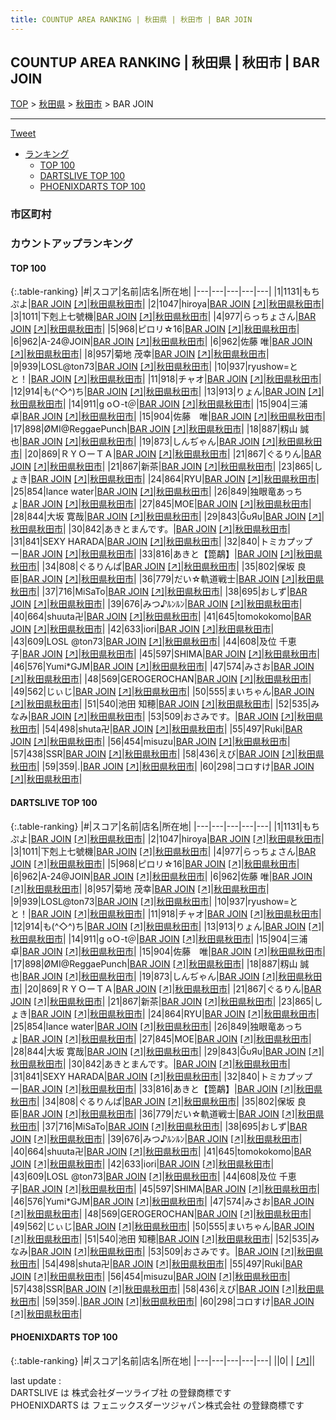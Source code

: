 ```yaml
---
title: COUNTUP AREA RANKING | 秋田県 | 秋田市 | BAR JOIN
---
```

## COUNTUP AREA RANKING | 秋田県 | 秋田市 | BAR JOIN

[TOP](/darts/rank/) > [秋田県](/darts/rank/秋田県/) > [秋田市](/darts/rank/秋田県/秋田市/) > BAR JOIN

___

<a href="https://twitter.com/share?ref_src=twsrc%5Etfw" data-text="COUNTUP AREA RANKING | 秋田県秋田市BAR JOIN" class="twitter-share-button" data-hashtags="DARTSLIVE,PHOENIXDARTS,darts,ダーツ" data-show-count="false">Tweet</a>

* [ランキング](#カウントアップランキング)
    * [TOP 100](#top-100)
    * [DARTSLIVE TOP 100](#dartslive-top-100)
    * [PHOENIXDARTS TOP 100](#phoenixdarts-top-100)

### 市区町村

<ul>

</ul>

### カウントアップランキング

#### TOP 100



{:.table-ranking}
|#|スコア|名前|店名|所在地|
|---|---|---|---|---|
|1|1131|<span class="rank-name-dl">もちぷよ</span>|<a href="/darts/rank/shops/9519ab752d979946774c926eb736cb5a.html">BAR JOIN</a> <a href="https://search.dartslive.com/jp/shop/9519ab752d979946774c926eb736cb5a">[↗]</a>|<a href="/darts/rank/秋田県/秋田市">秋田県秋田市</a>|
|2|1047|<span class="rank-name-dl">hiroya</span>|<a href="/darts/rank/shops/9519ab752d979946774c926eb736cb5a.html">BAR JOIN</a> <a href="https://search.dartslive.com/jp/shop/9519ab752d979946774c926eb736cb5a">[↗]</a>|<a href="/darts/rank/秋田県/秋田市">秋田県秋田市</a>|
|3|1011|<span class="rank-name-dl">下剋上七號機</span>|<a href="/darts/rank/shops/9519ab752d979946774c926eb736cb5a.html">BAR JOIN</a> <a href="https://search.dartslive.com/jp/shop/9519ab752d979946774c926eb736cb5a">[↗]</a>|<a href="/darts/rank/秋田県/秋田市">秋田県秋田市</a>|
|4|977|<span class="rank-name-dl">らっちょさん</span>|<a href="/darts/rank/shops/9519ab752d979946774c926eb736cb5a.html">BAR JOIN</a> <a href="https://search.dartslive.com/jp/shop/9519ab752d979946774c926eb736cb5a">[↗]</a>|<a href="/darts/rank/秋田県/秋田市">秋田県秋田市</a>|
|5|968|<span class="rank-name-dl">ピロリ☆16</span>|<a href="/darts/rank/shops/9519ab752d979946774c926eb736cb5a.html">BAR JOIN</a> <a href="https://search.dartslive.com/jp/shop/9519ab752d979946774c926eb736cb5a">[↗]</a>|<a href="/darts/rank/秋田県/秋田市">秋田県秋田市</a>|
|6|962|<span class="rank-name-dl">A-24@JOIN</span>|<a href="/darts/rank/shops/9519ab752d979946774c926eb736cb5a.html">BAR JOIN</a> <a href="https://search.dartslive.com/jp/shop/9519ab752d979946774c926eb736cb5a">[↗]</a>|<a href="/darts/rank/秋田県/秋田市">秋田県秋田市</a>|
|6|962|<span class="rank-name-dl">佐藤 唯</span>|<a href="/darts/rank/shops/9519ab752d979946774c926eb736cb5a.html">BAR JOIN</a> <a href="https://search.dartslive.com/jp/shop/9519ab752d979946774c926eb736cb5a">[↗]</a>|<a href="/darts/rank/秋田県/秋田市">秋田県秋田市</a>|
|8|957|<span class="rank-name-dl">菊地 茂幸</span>|<a href="/darts/rank/shops/9519ab752d979946774c926eb736cb5a.html">BAR JOIN</a> <a href="https://search.dartslive.com/jp/shop/9519ab752d979946774c926eb736cb5a">[↗]</a>|<a href="/darts/rank/秋田県/秋田市">秋田県秋田市</a>|
|9|939|<span class="rank-name-dl">LOSL@ton73</span>|<a href="/darts/rank/shops/9519ab752d979946774c926eb736cb5a.html">BAR JOIN</a> <a href="https://search.dartslive.com/jp/shop/9519ab752d979946774c926eb736cb5a">[↗]</a>|<a href="/darts/rank/秋田県/秋田市">秋田県秋田市</a>|
|10|937|<span class="rank-name-dl">ryushow=とと！</span>|<a href="/darts/rank/shops/9519ab752d979946774c926eb736cb5a.html">BAR JOIN</a> <a href="https://search.dartslive.com/jp/shop/9519ab752d979946774c926eb736cb5a">[↗]</a>|<a href="/darts/rank/秋田県/秋田市">秋田県秋田市</a>|
|11|918|<span class="rank-name-dl">チャオ</span>|<a href="/darts/rank/shops/9519ab752d979946774c926eb736cb5a.html">BAR JOIN</a> <a href="https://search.dartslive.com/jp/shop/9519ab752d979946774c926eb736cb5a">[↗]</a>|<a href="/darts/rank/秋田県/秋田市">秋田県秋田市</a>|
|12|914|<span class="rank-name-dl">も(^◇^)ち</span>|<a href="/darts/rank/shops/9519ab752d979946774c926eb736cb5a.html">BAR JOIN</a> <a href="https://search.dartslive.com/jp/shop/9519ab752d979946774c926eb736cb5a">[↗]</a>|<a href="/darts/rank/秋田県/秋田市">秋田県秋田市</a>|
|13|913|<span class="rank-name-dl">りょん</span>|<a href="/darts/rank/shops/9519ab752d979946774c926eb736cb5a.html">BAR JOIN</a> <a href="https://search.dartslive.com/jp/shop/9519ab752d979946774c926eb736cb5a">[↗]</a>|<a href="/darts/rank/秋田県/秋田市">秋田県秋田市</a>|
|14|911|<span class="rank-name-dl">g oＯ-t＠</span>|<a href="/darts/rank/shops/9519ab752d979946774c926eb736cb5a.html">BAR JOIN</a> <a href="https://search.dartslive.com/jp/shop/9519ab752d979946774c926eb736cb5a">[↗]</a>|<a href="/darts/rank/秋田県/秋田市">秋田県秋田市</a>|
|15|904|<span class="rank-name-dl">三浦 卓</span>|<a href="/darts/rank/shops/9519ab752d979946774c926eb736cb5a.html">BAR JOIN</a> <a href="https://search.dartslive.com/jp/shop/9519ab752d979946774c926eb736cb5a">[↗]</a>|<a href="/darts/rank/秋田県/秋田市">秋田県秋田市</a>|
|15|904|<span class="rank-name-dl">佐藤　唯</span>|<a href="/darts/rank/shops/9519ab752d979946774c926eb736cb5a.html">BAR JOIN</a> <a href="https://search.dartslive.com/jp/shop/9519ab752d979946774c926eb736cb5a">[↗]</a>|<a href="/darts/rank/秋田県/秋田市">秋田県秋田市</a>|
|17|898|<span class="rank-name-dl">ØMI@ReggaePunch</span>|<a href="/darts/rank/shops/9519ab752d979946774c926eb736cb5a.html">BAR JOIN</a> <a href="https://search.dartslive.com/jp/shop/9519ab752d979946774c926eb736cb5a">[↗]</a>|<a href="/darts/rank/秋田県/秋田市">秋田県秋田市</a>|
|18|887|<span class="rank-name-dl">籾山 誠也</span>|<a href="/darts/rank/shops/9519ab752d979946774c926eb736cb5a.html">BAR JOIN</a> <a href="https://search.dartslive.com/jp/shop/9519ab752d979946774c926eb736cb5a">[↗]</a>|<a href="/darts/rank/秋田県/秋田市">秋田県秋田市</a>|
|19|873|<span class="rank-name-dl">しんぢゃん</span>|<a href="/darts/rank/shops/9519ab752d979946774c926eb736cb5a.html">BAR JOIN</a> <a href="https://search.dartslive.com/jp/shop/9519ab752d979946774c926eb736cb5a">[↗]</a>|<a href="/darts/rank/秋田県/秋田市">秋田県秋田市</a>|
|20|869|<span class="rank-name-dl">ＲＹＯーＴＡ</span>|<a href="/darts/rank/shops/9519ab752d979946774c926eb736cb5a.html">BAR JOIN</a> <a href="https://search.dartslive.com/jp/shop/9519ab752d979946774c926eb736cb5a">[↗]</a>|<a href="/darts/rank/秋田県/秋田市">秋田県秋田市</a>|
|21|867|<span class="rank-name-dl">ぐるりん</span>|<a href="/darts/rank/shops/9519ab752d979946774c926eb736cb5a.html">BAR JOIN</a> <a href="https://search.dartslive.com/jp/shop/9519ab752d979946774c926eb736cb5a">[↗]</a>|<a href="/darts/rank/秋田県/秋田市">秋田県秋田市</a>|
|21|867|<span class="rank-name-dl">新茶</span>|<a href="/darts/rank/shops/9519ab752d979946774c926eb736cb5a.html">BAR JOIN</a> <a href="https://search.dartslive.com/jp/shop/9519ab752d979946774c926eb736cb5a">[↗]</a>|<a href="/darts/rank/秋田県/秋田市">秋田県秋田市</a>|
|23|865|<span class="rank-name-dl">しょき</span>|<a href="/darts/rank/shops/9519ab752d979946774c926eb736cb5a.html">BAR JOIN</a> <a href="https://search.dartslive.com/jp/shop/9519ab752d979946774c926eb736cb5a">[↗]</a>|<a href="/darts/rank/秋田県/秋田市">秋田県秋田市</a>|
|24|864|<span class="rank-name-dl">RYU</span>|<a href="/darts/rank/shops/9519ab752d979946774c926eb736cb5a.html">BAR JOIN</a> <a href="https://search.dartslive.com/jp/shop/9519ab752d979946774c926eb736cb5a">[↗]</a>|<a href="/darts/rank/秋田県/秋田市">秋田県秋田市</a>|
|25|854|<span class="rank-name-dl">lance water</span>|<a href="/darts/rank/shops/9519ab752d979946774c926eb736cb5a.html">BAR JOIN</a> <a href="https://search.dartslive.com/jp/shop/9519ab752d979946774c926eb736cb5a">[↗]</a>|<a href="/darts/rank/秋田県/秋田市">秋田県秋田市</a>|
|26|849|<span class="rank-name-dl">独眼竜あっちょ</span>|<a href="/darts/rank/shops/9519ab752d979946774c926eb736cb5a.html">BAR JOIN</a> <a href="https://search.dartslive.com/jp/shop/9519ab752d979946774c926eb736cb5a">[↗]</a>|<a href="/darts/rank/秋田県/秋田市">秋田県秋田市</a>|
|27|845|<span class="rank-name-dl">MOE</span>|<a href="/darts/rank/shops/9519ab752d979946774c926eb736cb5a.html">BAR JOIN</a> <a href="https://search.dartslive.com/jp/shop/9519ab752d979946774c926eb736cb5a">[↗]</a>|<a href="/darts/rank/秋田県/秋田市">秋田県秋田市</a>|
|28|844|<span class="rank-name-dl">大坂 寛哉</span>|<a href="/darts/rank/shops/9519ab752d979946774c926eb736cb5a.html">BAR JOIN</a> <a href="https://search.dartslive.com/jp/shop/9519ab752d979946774c926eb736cb5a">[↗]</a>|<a href="/darts/rank/秋田県/秋田市">秋田県秋田市</a>|
|29|843|<span class="rank-name-dl">ĞυЯυ</span>|<a href="/darts/rank/shops/9519ab752d979946774c926eb736cb5a.html">BAR JOIN</a> <a href="https://search.dartslive.com/jp/shop/9519ab752d979946774c926eb736cb5a">[↗]</a>|<a href="/darts/rank/秋田県/秋田市">秋田県秋田市</a>|
|30|842|<span class="rank-name-dl">あきとまんです。</span>|<a href="/darts/rank/shops/9519ab752d979946774c926eb736cb5a.html">BAR JOIN</a> <a href="https://search.dartslive.com/jp/shop/9519ab752d979946774c926eb736cb5a">[↗]</a>|<a href="/darts/rank/秋田県/秋田市">秋田県秋田市</a>|
|31|841|<span class="rank-name-dl">SEXY HARADA</span>|<a href="/darts/rank/shops/9519ab752d979946774c926eb736cb5a.html">BAR JOIN</a> <a href="https://search.dartslive.com/jp/shop/9519ab752d979946774c926eb736cb5a">[↗]</a>|<a href="/darts/rank/秋田県/秋田市">秋田県秋田市</a>|
|32|840|<span class="rank-name-dl">トミカプップー</span>|<a href="/darts/rank/shops/9519ab752d979946774c926eb736cb5a.html">BAR JOIN</a> <a href="https://search.dartslive.com/jp/shop/9519ab752d979946774c926eb736cb5a">[↗]</a>|<a href="/darts/rank/秋田県/秋田市">秋田県秋田市</a>|
|33|816|<span class="rank-name-dl">あきと【箆鷸】</span>|<a href="/darts/rank/shops/9519ab752d979946774c926eb736cb5a.html">BAR JOIN</a> <a href="https://search.dartslive.com/jp/shop/9519ab752d979946774c926eb736cb5a">[↗]</a>|<a href="/darts/rank/秋田県/秋田市">秋田県秋田市</a>|
|34|808|<span class="rank-name-dl">ぐるりんぱ</span>|<a href="/darts/rank/shops/9519ab752d979946774c926eb736cb5a.html">BAR JOIN</a> <a href="https://search.dartslive.com/jp/shop/9519ab752d979946774c926eb736cb5a">[↗]</a>|<a href="/darts/rank/秋田県/秋田市">秋田県秋田市</a>|
|35|802|<span class="rank-name-dl">保坂 良臣</span>|<a href="/darts/rank/shops/9519ab752d979946774c926eb736cb5a.html">BAR JOIN</a> <a href="https://search.dartslive.com/jp/shop/9519ab752d979946774c926eb736cb5a">[↗]</a>|<a href="/darts/rank/秋田県/秋田市">秋田県秋田市</a>|
|36|779|<span class="rank-name-dl">だい☆軌道戦士</span>|<a href="/darts/rank/shops/9519ab752d979946774c926eb736cb5a.html">BAR JOIN</a> <a href="https://search.dartslive.com/jp/shop/9519ab752d979946774c926eb736cb5a">[↗]</a>|<a href="/darts/rank/秋田県/秋田市">秋田県秋田市</a>|
|37|716|<span class="rank-name-dl">MiSaTo</span>|<a href="/darts/rank/shops/9519ab752d979946774c926eb736cb5a.html">BAR JOIN</a> <a href="https://search.dartslive.com/jp/shop/9519ab752d979946774c926eb736cb5a">[↗]</a>|<a href="/darts/rank/秋田県/秋田市">秋田県秋田市</a>|
|38|695|<span class="rank-name-dl">おしず</span>|<a href="/darts/rank/shops/9519ab752d979946774c926eb736cb5a.html">BAR JOIN</a> <a href="https://search.dartslive.com/jp/shop/9519ab752d979946774c926eb736cb5a">[↗]</a>|<a href="/darts/rank/秋田県/秋田市">秋田県秋田市</a>|
|39|676|<span class="rank-name-dl">みつ♪ﾙﾝﾙﾝ</span>|<a href="/darts/rank/shops/9519ab752d979946774c926eb736cb5a.html">BAR JOIN</a> <a href="https://search.dartslive.com/jp/shop/9519ab752d979946774c926eb736cb5a">[↗]</a>|<a href="/darts/rank/秋田県/秋田市">秋田県秋田市</a>|
|40|664|<span class="rank-name-dl">shuuta卍</span>|<a href="/darts/rank/shops/9519ab752d979946774c926eb736cb5a.html">BAR JOIN</a> <a href="https://search.dartslive.com/jp/shop/9519ab752d979946774c926eb736cb5a">[↗]</a>|<a href="/darts/rank/秋田県/秋田市">秋田県秋田市</a>|
|41|645|<span class="rank-name-dl">tomokokomo</span>|<a href="/darts/rank/shops/9519ab752d979946774c926eb736cb5a.html">BAR JOIN</a> <a href="https://search.dartslive.com/jp/shop/9519ab752d979946774c926eb736cb5a">[↗]</a>|<a href="/darts/rank/秋田県/秋田市">秋田県秋田市</a>|
|42|633|<span class="rank-name-dl">iori</span>|<a href="/darts/rank/shops/9519ab752d979946774c926eb736cb5a.html">BAR JOIN</a> <a href="https://search.dartslive.com/jp/shop/9519ab752d979946774c926eb736cb5a">[↗]</a>|<a href="/darts/rank/秋田県/秋田市">秋田県秋田市</a>|
|43|609|<span class="rank-name-dl">LOSL @ton73</span>|<a href="/darts/rank/shops/9519ab752d979946774c926eb736cb5a.html">BAR JOIN</a> <a href="https://search.dartslive.com/jp/shop/9519ab752d979946774c926eb736cb5a">[↗]</a>|<a href="/darts/rank/秋田県/秋田市">秋田県秋田市</a>|
|44|608|<span class="rank-name-dl">及位 千恵子</span>|<a href="/darts/rank/shops/9519ab752d979946774c926eb736cb5a.html">BAR JOIN</a> <a href="https://search.dartslive.com/jp/shop/9519ab752d979946774c926eb736cb5a">[↗]</a>|<a href="/darts/rank/秋田県/秋田市">秋田県秋田市</a>|
|45|597|<span class="rank-name-dl">SHIMA</span>|<a href="/darts/rank/shops/9519ab752d979946774c926eb736cb5a.html">BAR JOIN</a> <a href="https://search.dartslive.com/jp/shop/9519ab752d979946774c926eb736cb5a">[↗]</a>|<a href="/darts/rank/秋田県/秋田市">秋田県秋田市</a>|
|46|576|<span class="rank-name-dl">Yumi*GJM</span>|<a href="/darts/rank/shops/9519ab752d979946774c926eb736cb5a.html">BAR JOIN</a> <a href="https://search.dartslive.com/jp/shop/9519ab752d979946774c926eb736cb5a">[↗]</a>|<a href="/darts/rank/秋田県/秋田市">秋田県秋田市</a>|
|47|574|<span class="rank-name-dl">みさお</span>|<a href="/darts/rank/shops/9519ab752d979946774c926eb736cb5a.html">BAR JOIN</a> <a href="https://search.dartslive.com/jp/shop/9519ab752d979946774c926eb736cb5a">[↗]</a>|<a href="/darts/rank/秋田県/秋田市">秋田県秋田市</a>|
|48|569|<span class="rank-name-dl">GEROGEROCHAN</span>|<a href="/darts/rank/shops/9519ab752d979946774c926eb736cb5a.html">BAR JOIN</a> <a href="https://search.dartslive.com/jp/shop/9519ab752d979946774c926eb736cb5a">[↗]</a>|<a href="/darts/rank/秋田県/秋田市">秋田県秋田市</a>|
|49|562|<span class="rank-name-dl">じぃじ</span>|<a href="/darts/rank/shops/9519ab752d979946774c926eb736cb5a.html">BAR JOIN</a> <a href="https://search.dartslive.com/jp/shop/9519ab752d979946774c926eb736cb5a">[↗]</a>|<a href="/darts/rank/秋田県/秋田市">秋田県秋田市</a>|
|50|555|<span class="rank-name-dl">まいちゃん</span>|<a href="/darts/rank/shops/9519ab752d979946774c926eb736cb5a.html">BAR JOIN</a> <a href="https://search.dartslive.com/jp/shop/9519ab752d979946774c926eb736cb5a">[↗]</a>|<a href="/darts/rank/秋田県/秋田市">秋田県秋田市</a>|
|51|540|<span class="rank-name-dl">池田 知穂</span>|<a href="/darts/rank/shops/9519ab752d979946774c926eb736cb5a.html">BAR JOIN</a> <a href="https://search.dartslive.com/jp/shop/9519ab752d979946774c926eb736cb5a">[↗]</a>|<a href="/darts/rank/秋田県/秋田市">秋田県秋田市</a>|
|52|535|<span class="rank-name-dl">みなみ</span>|<a href="/darts/rank/shops/9519ab752d979946774c926eb736cb5a.html">BAR JOIN</a> <a href="https://search.dartslive.com/jp/shop/9519ab752d979946774c926eb736cb5a">[↗]</a>|<a href="/darts/rank/秋田県/秋田市">秋田県秋田市</a>|
|53|509|<span class="rank-name-dl">おさみです。</span>|<a href="/darts/rank/shops/9519ab752d979946774c926eb736cb5a.html">BAR JOIN</a> <a href="https://search.dartslive.com/jp/shop/9519ab752d979946774c926eb736cb5a">[↗]</a>|<a href="/darts/rank/秋田県/秋田市">秋田県秋田市</a>|
|54|498|<span class="rank-name-dl">shuta卍</span>|<a href="/darts/rank/shops/9519ab752d979946774c926eb736cb5a.html">BAR JOIN</a> <a href="https://search.dartslive.com/jp/shop/9519ab752d979946774c926eb736cb5a">[↗]</a>|<a href="/darts/rank/秋田県/秋田市">秋田県秋田市</a>|
|55|497|<span class="rank-name-dl">Ruki</span>|<a href="/darts/rank/shops/9519ab752d979946774c926eb736cb5a.html">BAR JOIN</a> <a href="https://search.dartslive.com/jp/shop/9519ab752d979946774c926eb736cb5a">[↗]</a>|<a href="/darts/rank/秋田県/秋田市">秋田県秋田市</a>|
|56|454|<span class="rank-name-dl">misuzu</span>|<a href="/darts/rank/shops/9519ab752d979946774c926eb736cb5a.html">BAR JOIN</a> <a href="https://search.dartslive.com/jp/shop/9519ab752d979946774c926eb736cb5a">[↗]</a>|<a href="/darts/rank/秋田県/秋田市">秋田県秋田市</a>|
|57|438|<span class="rank-name-dl">SSR</span>|<a href="/darts/rank/shops/9519ab752d979946774c926eb736cb5a.html">BAR JOIN</a> <a href="https://search.dartslive.com/jp/shop/9519ab752d979946774c926eb736cb5a">[↗]</a>|<a href="/darts/rank/秋田県/秋田市">秋田県秋田市</a>|
|58|436|<span class="rank-name-dl">えび</span>|<a href="/darts/rank/shops/9519ab752d979946774c926eb736cb5a.html">BAR JOIN</a> <a href="https://search.dartslive.com/jp/shop/9519ab752d979946774c926eb736cb5a">[↗]</a>|<a href="/darts/rank/秋田県/秋田市">秋田県秋田市</a>|
|59|359|<span class="rank-name-dl">.</span>|<a href="/darts/rank/shops/9519ab752d979946774c926eb736cb5a.html">BAR JOIN</a> <a href="https://search.dartslive.com/jp/shop/9519ab752d979946774c926eb736cb5a">[↗]</a>|<a href="/darts/rank/秋田県/秋田市">秋田県秋田市</a>|
|60|298|<span class="rank-name-dl">コロすけ</span>|<a href="/darts/rank/shops/9519ab752d979946774c926eb736cb5a.html">BAR JOIN</a> <a href="https://search.dartslive.com/jp/shop/9519ab752d979946774c926eb736cb5a">[↗]</a>|<a href="/darts/rank/秋田県/秋田市">秋田県秋田市</a>|


#### DARTSLIVE TOP 100



{:.table-ranking}
|#|スコア|名前|店名|所在地|
|---|---|---|---|---|
|1|1131|<span class="rank-name-dl">もちぷよ</span>|<a href="/darts/rank/shops/9519ab752d979946774c926eb736cb5a.html">BAR JOIN</a> <a href="https://search.dartslive.com/jp/shop/9519ab752d979946774c926eb736cb5a">[↗]</a>|<a href="/darts/rank/秋田県/秋田市">秋田県秋田市</a>|
|2|1047|<span class="rank-name-dl">hiroya</span>|<a href="/darts/rank/shops/9519ab752d979946774c926eb736cb5a.html">BAR JOIN</a> <a href="https://search.dartslive.com/jp/shop/9519ab752d979946774c926eb736cb5a">[↗]</a>|<a href="/darts/rank/秋田県/秋田市">秋田県秋田市</a>|
|3|1011|<span class="rank-name-dl">下剋上七號機</span>|<a href="/darts/rank/shops/9519ab752d979946774c926eb736cb5a.html">BAR JOIN</a> <a href="https://search.dartslive.com/jp/shop/9519ab752d979946774c926eb736cb5a">[↗]</a>|<a href="/darts/rank/秋田県/秋田市">秋田県秋田市</a>|
|4|977|<span class="rank-name-dl">らっちょさん</span>|<a href="/darts/rank/shops/9519ab752d979946774c926eb736cb5a.html">BAR JOIN</a> <a href="https://search.dartslive.com/jp/shop/9519ab752d979946774c926eb736cb5a">[↗]</a>|<a href="/darts/rank/秋田県/秋田市">秋田県秋田市</a>|
|5|968|<span class="rank-name-dl">ピロリ☆16</span>|<a href="/darts/rank/shops/9519ab752d979946774c926eb736cb5a.html">BAR JOIN</a> <a href="https://search.dartslive.com/jp/shop/9519ab752d979946774c926eb736cb5a">[↗]</a>|<a href="/darts/rank/秋田県/秋田市">秋田県秋田市</a>|
|6|962|<span class="rank-name-dl">A-24@JOIN</span>|<a href="/darts/rank/shops/9519ab752d979946774c926eb736cb5a.html">BAR JOIN</a> <a href="https://search.dartslive.com/jp/shop/9519ab752d979946774c926eb736cb5a">[↗]</a>|<a href="/darts/rank/秋田県/秋田市">秋田県秋田市</a>|
|6|962|<span class="rank-name-dl">佐藤 唯</span>|<a href="/darts/rank/shops/9519ab752d979946774c926eb736cb5a.html">BAR JOIN</a> <a href="https://search.dartslive.com/jp/shop/9519ab752d979946774c926eb736cb5a">[↗]</a>|<a href="/darts/rank/秋田県/秋田市">秋田県秋田市</a>|
|8|957|<span class="rank-name-dl">菊地 茂幸</span>|<a href="/darts/rank/shops/9519ab752d979946774c926eb736cb5a.html">BAR JOIN</a> <a href="https://search.dartslive.com/jp/shop/9519ab752d979946774c926eb736cb5a">[↗]</a>|<a href="/darts/rank/秋田県/秋田市">秋田県秋田市</a>|
|9|939|<span class="rank-name-dl">LOSL@ton73</span>|<a href="/darts/rank/shops/9519ab752d979946774c926eb736cb5a.html">BAR JOIN</a> <a href="https://search.dartslive.com/jp/shop/9519ab752d979946774c926eb736cb5a">[↗]</a>|<a href="/darts/rank/秋田県/秋田市">秋田県秋田市</a>|
|10|937|<span class="rank-name-dl">ryushow=とと！</span>|<a href="/darts/rank/shops/9519ab752d979946774c926eb736cb5a.html">BAR JOIN</a> <a href="https://search.dartslive.com/jp/shop/9519ab752d979946774c926eb736cb5a">[↗]</a>|<a href="/darts/rank/秋田県/秋田市">秋田県秋田市</a>|
|11|918|<span class="rank-name-dl">チャオ</span>|<a href="/darts/rank/shops/9519ab752d979946774c926eb736cb5a.html">BAR JOIN</a> <a href="https://search.dartslive.com/jp/shop/9519ab752d979946774c926eb736cb5a">[↗]</a>|<a href="/darts/rank/秋田県/秋田市">秋田県秋田市</a>|
|12|914|<span class="rank-name-dl">も(^◇^)ち</span>|<a href="/darts/rank/shops/9519ab752d979946774c926eb736cb5a.html">BAR JOIN</a> <a href="https://search.dartslive.com/jp/shop/9519ab752d979946774c926eb736cb5a">[↗]</a>|<a href="/darts/rank/秋田県/秋田市">秋田県秋田市</a>|
|13|913|<span class="rank-name-dl">りょん</span>|<a href="/darts/rank/shops/9519ab752d979946774c926eb736cb5a.html">BAR JOIN</a> <a href="https://search.dartslive.com/jp/shop/9519ab752d979946774c926eb736cb5a">[↗]</a>|<a href="/darts/rank/秋田県/秋田市">秋田県秋田市</a>|
|14|911|<span class="rank-name-dl">g oＯ-t＠</span>|<a href="/darts/rank/shops/9519ab752d979946774c926eb736cb5a.html">BAR JOIN</a> <a href="https://search.dartslive.com/jp/shop/9519ab752d979946774c926eb736cb5a">[↗]</a>|<a href="/darts/rank/秋田県/秋田市">秋田県秋田市</a>|
|15|904|<span class="rank-name-dl">三浦 卓</span>|<a href="/darts/rank/shops/9519ab752d979946774c926eb736cb5a.html">BAR JOIN</a> <a href="https://search.dartslive.com/jp/shop/9519ab752d979946774c926eb736cb5a">[↗]</a>|<a href="/darts/rank/秋田県/秋田市">秋田県秋田市</a>|
|15|904|<span class="rank-name-dl">佐藤　唯</span>|<a href="/darts/rank/shops/9519ab752d979946774c926eb736cb5a.html">BAR JOIN</a> <a href="https://search.dartslive.com/jp/shop/9519ab752d979946774c926eb736cb5a">[↗]</a>|<a href="/darts/rank/秋田県/秋田市">秋田県秋田市</a>|
|17|898|<span class="rank-name-dl">ØMI@ReggaePunch</span>|<a href="/darts/rank/shops/9519ab752d979946774c926eb736cb5a.html">BAR JOIN</a> <a href="https://search.dartslive.com/jp/shop/9519ab752d979946774c926eb736cb5a">[↗]</a>|<a href="/darts/rank/秋田県/秋田市">秋田県秋田市</a>|
|18|887|<span class="rank-name-dl">籾山 誠也</span>|<a href="/darts/rank/shops/9519ab752d979946774c926eb736cb5a.html">BAR JOIN</a> <a href="https://search.dartslive.com/jp/shop/9519ab752d979946774c926eb736cb5a">[↗]</a>|<a href="/darts/rank/秋田県/秋田市">秋田県秋田市</a>|
|19|873|<span class="rank-name-dl">しんぢゃん</span>|<a href="/darts/rank/shops/9519ab752d979946774c926eb736cb5a.html">BAR JOIN</a> <a href="https://search.dartslive.com/jp/shop/9519ab752d979946774c926eb736cb5a">[↗]</a>|<a href="/darts/rank/秋田県/秋田市">秋田県秋田市</a>|
|20|869|<span class="rank-name-dl">ＲＹＯーＴＡ</span>|<a href="/darts/rank/shops/9519ab752d979946774c926eb736cb5a.html">BAR JOIN</a> <a href="https://search.dartslive.com/jp/shop/9519ab752d979946774c926eb736cb5a">[↗]</a>|<a href="/darts/rank/秋田県/秋田市">秋田県秋田市</a>|
|21|867|<span class="rank-name-dl">ぐるりん</span>|<a href="/darts/rank/shops/9519ab752d979946774c926eb736cb5a.html">BAR JOIN</a> <a href="https://search.dartslive.com/jp/shop/9519ab752d979946774c926eb736cb5a">[↗]</a>|<a href="/darts/rank/秋田県/秋田市">秋田県秋田市</a>|
|21|867|<span class="rank-name-dl">新茶</span>|<a href="/darts/rank/shops/9519ab752d979946774c926eb736cb5a.html">BAR JOIN</a> <a href="https://search.dartslive.com/jp/shop/9519ab752d979946774c926eb736cb5a">[↗]</a>|<a href="/darts/rank/秋田県/秋田市">秋田県秋田市</a>|
|23|865|<span class="rank-name-dl">しょき</span>|<a href="/darts/rank/shops/9519ab752d979946774c926eb736cb5a.html">BAR JOIN</a> <a href="https://search.dartslive.com/jp/shop/9519ab752d979946774c926eb736cb5a">[↗]</a>|<a href="/darts/rank/秋田県/秋田市">秋田県秋田市</a>|
|24|864|<span class="rank-name-dl">RYU</span>|<a href="/darts/rank/shops/9519ab752d979946774c926eb736cb5a.html">BAR JOIN</a> <a href="https://search.dartslive.com/jp/shop/9519ab752d979946774c926eb736cb5a">[↗]</a>|<a href="/darts/rank/秋田県/秋田市">秋田県秋田市</a>|
|25|854|<span class="rank-name-dl">lance water</span>|<a href="/darts/rank/shops/9519ab752d979946774c926eb736cb5a.html">BAR JOIN</a> <a href="https://search.dartslive.com/jp/shop/9519ab752d979946774c926eb736cb5a">[↗]</a>|<a href="/darts/rank/秋田県/秋田市">秋田県秋田市</a>|
|26|849|<span class="rank-name-dl">独眼竜あっちょ</span>|<a href="/darts/rank/shops/9519ab752d979946774c926eb736cb5a.html">BAR JOIN</a> <a href="https://search.dartslive.com/jp/shop/9519ab752d979946774c926eb736cb5a">[↗]</a>|<a href="/darts/rank/秋田県/秋田市">秋田県秋田市</a>|
|27|845|<span class="rank-name-dl">MOE</span>|<a href="/darts/rank/shops/9519ab752d979946774c926eb736cb5a.html">BAR JOIN</a> <a href="https://search.dartslive.com/jp/shop/9519ab752d979946774c926eb736cb5a">[↗]</a>|<a href="/darts/rank/秋田県/秋田市">秋田県秋田市</a>|
|28|844|<span class="rank-name-dl">大坂 寛哉</span>|<a href="/darts/rank/shops/9519ab752d979946774c926eb736cb5a.html">BAR JOIN</a> <a href="https://search.dartslive.com/jp/shop/9519ab752d979946774c926eb736cb5a">[↗]</a>|<a href="/darts/rank/秋田県/秋田市">秋田県秋田市</a>|
|29|843|<span class="rank-name-dl">ĞυЯυ</span>|<a href="/darts/rank/shops/9519ab752d979946774c926eb736cb5a.html">BAR JOIN</a> <a href="https://search.dartslive.com/jp/shop/9519ab752d979946774c926eb736cb5a">[↗]</a>|<a href="/darts/rank/秋田県/秋田市">秋田県秋田市</a>|
|30|842|<span class="rank-name-dl">あきとまんです。</span>|<a href="/darts/rank/shops/9519ab752d979946774c926eb736cb5a.html">BAR JOIN</a> <a href="https://search.dartslive.com/jp/shop/9519ab752d979946774c926eb736cb5a">[↗]</a>|<a href="/darts/rank/秋田県/秋田市">秋田県秋田市</a>|
|31|841|<span class="rank-name-dl">SEXY HARADA</span>|<a href="/darts/rank/shops/9519ab752d979946774c926eb736cb5a.html">BAR JOIN</a> <a href="https://search.dartslive.com/jp/shop/9519ab752d979946774c926eb736cb5a">[↗]</a>|<a href="/darts/rank/秋田県/秋田市">秋田県秋田市</a>|
|32|840|<span class="rank-name-dl">トミカプップー</span>|<a href="/darts/rank/shops/9519ab752d979946774c926eb736cb5a.html">BAR JOIN</a> <a href="https://search.dartslive.com/jp/shop/9519ab752d979946774c926eb736cb5a">[↗]</a>|<a href="/darts/rank/秋田県/秋田市">秋田県秋田市</a>|
|33|816|<span class="rank-name-dl">あきと【箆鷸】</span>|<a href="/darts/rank/shops/9519ab752d979946774c926eb736cb5a.html">BAR JOIN</a> <a href="https://search.dartslive.com/jp/shop/9519ab752d979946774c926eb736cb5a">[↗]</a>|<a href="/darts/rank/秋田県/秋田市">秋田県秋田市</a>|
|34|808|<span class="rank-name-dl">ぐるりんぱ</span>|<a href="/darts/rank/shops/9519ab752d979946774c926eb736cb5a.html">BAR JOIN</a> <a href="https://search.dartslive.com/jp/shop/9519ab752d979946774c926eb736cb5a">[↗]</a>|<a href="/darts/rank/秋田県/秋田市">秋田県秋田市</a>|
|35|802|<span class="rank-name-dl">保坂 良臣</span>|<a href="/darts/rank/shops/9519ab752d979946774c926eb736cb5a.html">BAR JOIN</a> <a href="https://search.dartslive.com/jp/shop/9519ab752d979946774c926eb736cb5a">[↗]</a>|<a href="/darts/rank/秋田県/秋田市">秋田県秋田市</a>|
|36|779|<span class="rank-name-dl">だい☆軌道戦士</span>|<a href="/darts/rank/shops/9519ab752d979946774c926eb736cb5a.html">BAR JOIN</a> <a href="https://search.dartslive.com/jp/shop/9519ab752d979946774c926eb736cb5a">[↗]</a>|<a href="/darts/rank/秋田県/秋田市">秋田県秋田市</a>|
|37|716|<span class="rank-name-dl">MiSaTo</span>|<a href="/darts/rank/shops/9519ab752d979946774c926eb736cb5a.html">BAR JOIN</a> <a href="https://search.dartslive.com/jp/shop/9519ab752d979946774c926eb736cb5a">[↗]</a>|<a href="/darts/rank/秋田県/秋田市">秋田県秋田市</a>|
|38|695|<span class="rank-name-dl">おしず</span>|<a href="/darts/rank/shops/9519ab752d979946774c926eb736cb5a.html">BAR JOIN</a> <a href="https://search.dartslive.com/jp/shop/9519ab752d979946774c926eb736cb5a">[↗]</a>|<a href="/darts/rank/秋田県/秋田市">秋田県秋田市</a>|
|39|676|<span class="rank-name-dl">みつ♪ﾙﾝﾙﾝ</span>|<a href="/darts/rank/shops/9519ab752d979946774c926eb736cb5a.html">BAR JOIN</a> <a href="https://search.dartslive.com/jp/shop/9519ab752d979946774c926eb736cb5a">[↗]</a>|<a href="/darts/rank/秋田県/秋田市">秋田県秋田市</a>|
|40|664|<span class="rank-name-dl">shuuta卍</span>|<a href="/darts/rank/shops/9519ab752d979946774c926eb736cb5a.html">BAR JOIN</a> <a href="https://search.dartslive.com/jp/shop/9519ab752d979946774c926eb736cb5a">[↗]</a>|<a href="/darts/rank/秋田県/秋田市">秋田県秋田市</a>|
|41|645|<span class="rank-name-dl">tomokokomo</span>|<a href="/darts/rank/shops/9519ab752d979946774c926eb736cb5a.html">BAR JOIN</a> <a href="https://search.dartslive.com/jp/shop/9519ab752d979946774c926eb736cb5a">[↗]</a>|<a href="/darts/rank/秋田県/秋田市">秋田県秋田市</a>|
|42|633|<span class="rank-name-dl">iori</span>|<a href="/darts/rank/shops/9519ab752d979946774c926eb736cb5a.html">BAR JOIN</a> <a href="https://search.dartslive.com/jp/shop/9519ab752d979946774c926eb736cb5a">[↗]</a>|<a href="/darts/rank/秋田県/秋田市">秋田県秋田市</a>|
|43|609|<span class="rank-name-dl">LOSL @ton73</span>|<a href="/darts/rank/shops/9519ab752d979946774c926eb736cb5a.html">BAR JOIN</a> <a href="https://search.dartslive.com/jp/shop/9519ab752d979946774c926eb736cb5a">[↗]</a>|<a href="/darts/rank/秋田県/秋田市">秋田県秋田市</a>|
|44|608|<span class="rank-name-dl">及位 千恵子</span>|<a href="/darts/rank/shops/9519ab752d979946774c926eb736cb5a.html">BAR JOIN</a> <a href="https://search.dartslive.com/jp/shop/9519ab752d979946774c926eb736cb5a">[↗]</a>|<a href="/darts/rank/秋田県/秋田市">秋田県秋田市</a>|
|45|597|<span class="rank-name-dl">SHIMA</span>|<a href="/darts/rank/shops/9519ab752d979946774c926eb736cb5a.html">BAR JOIN</a> <a href="https://search.dartslive.com/jp/shop/9519ab752d979946774c926eb736cb5a">[↗]</a>|<a href="/darts/rank/秋田県/秋田市">秋田県秋田市</a>|
|46|576|<span class="rank-name-dl">Yumi*GJM</span>|<a href="/darts/rank/shops/9519ab752d979946774c926eb736cb5a.html">BAR JOIN</a> <a href="https://search.dartslive.com/jp/shop/9519ab752d979946774c926eb736cb5a">[↗]</a>|<a href="/darts/rank/秋田県/秋田市">秋田県秋田市</a>|
|47|574|<span class="rank-name-dl">みさお</span>|<a href="/darts/rank/shops/9519ab752d979946774c926eb736cb5a.html">BAR JOIN</a> <a href="https://search.dartslive.com/jp/shop/9519ab752d979946774c926eb736cb5a">[↗]</a>|<a href="/darts/rank/秋田県/秋田市">秋田県秋田市</a>|
|48|569|<span class="rank-name-dl">GEROGEROCHAN</span>|<a href="/darts/rank/shops/9519ab752d979946774c926eb736cb5a.html">BAR JOIN</a> <a href="https://search.dartslive.com/jp/shop/9519ab752d979946774c926eb736cb5a">[↗]</a>|<a href="/darts/rank/秋田県/秋田市">秋田県秋田市</a>|
|49|562|<span class="rank-name-dl">じぃじ</span>|<a href="/darts/rank/shops/9519ab752d979946774c926eb736cb5a.html">BAR JOIN</a> <a href="https://search.dartslive.com/jp/shop/9519ab752d979946774c926eb736cb5a">[↗]</a>|<a href="/darts/rank/秋田県/秋田市">秋田県秋田市</a>|
|50|555|<span class="rank-name-dl">まいちゃん</span>|<a href="/darts/rank/shops/9519ab752d979946774c926eb736cb5a.html">BAR JOIN</a> <a href="https://search.dartslive.com/jp/shop/9519ab752d979946774c926eb736cb5a">[↗]</a>|<a href="/darts/rank/秋田県/秋田市">秋田県秋田市</a>|
|51|540|<span class="rank-name-dl">池田 知穂</span>|<a href="/darts/rank/shops/9519ab752d979946774c926eb736cb5a.html">BAR JOIN</a> <a href="https://search.dartslive.com/jp/shop/9519ab752d979946774c926eb736cb5a">[↗]</a>|<a href="/darts/rank/秋田県/秋田市">秋田県秋田市</a>|
|52|535|<span class="rank-name-dl">みなみ</span>|<a href="/darts/rank/shops/9519ab752d979946774c926eb736cb5a.html">BAR JOIN</a> <a href="https://search.dartslive.com/jp/shop/9519ab752d979946774c926eb736cb5a">[↗]</a>|<a href="/darts/rank/秋田県/秋田市">秋田県秋田市</a>|
|53|509|<span class="rank-name-dl">おさみです。</span>|<a href="/darts/rank/shops/9519ab752d979946774c926eb736cb5a.html">BAR JOIN</a> <a href="https://search.dartslive.com/jp/shop/9519ab752d979946774c926eb736cb5a">[↗]</a>|<a href="/darts/rank/秋田県/秋田市">秋田県秋田市</a>|
|54|498|<span class="rank-name-dl">shuta卍</span>|<a href="/darts/rank/shops/9519ab752d979946774c926eb736cb5a.html">BAR JOIN</a> <a href="https://search.dartslive.com/jp/shop/9519ab752d979946774c926eb736cb5a">[↗]</a>|<a href="/darts/rank/秋田県/秋田市">秋田県秋田市</a>|
|55|497|<span class="rank-name-dl">Ruki</span>|<a href="/darts/rank/shops/9519ab752d979946774c926eb736cb5a.html">BAR JOIN</a> <a href="https://search.dartslive.com/jp/shop/9519ab752d979946774c926eb736cb5a">[↗]</a>|<a href="/darts/rank/秋田県/秋田市">秋田県秋田市</a>|
|56|454|<span class="rank-name-dl">misuzu</span>|<a href="/darts/rank/shops/9519ab752d979946774c926eb736cb5a.html">BAR JOIN</a> <a href="https://search.dartslive.com/jp/shop/9519ab752d979946774c926eb736cb5a">[↗]</a>|<a href="/darts/rank/秋田県/秋田市">秋田県秋田市</a>|
|57|438|<span class="rank-name-dl">SSR</span>|<a href="/darts/rank/shops/9519ab752d979946774c926eb736cb5a.html">BAR JOIN</a> <a href="https://search.dartslive.com/jp/shop/9519ab752d979946774c926eb736cb5a">[↗]</a>|<a href="/darts/rank/秋田県/秋田市">秋田県秋田市</a>|
|58|436|<span class="rank-name-dl">えび</span>|<a href="/darts/rank/shops/9519ab752d979946774c926eb736cb5a.html">BAR JOIN</a> <a href="https://search.dartslive.com/jp/shop/9519ab752d979946774c926eb736cb5a">[↗]</a>|<a href="/darts/rank/秋田県/秋田市">秋田県秋田市</a>|
|59|359|<span class="rank-name-dl">.</span>|<a href="/darts/rank/shops/9519ab752d979946774c926eb736cb5a.html">BAR JOIN</a> <a href="https://search.dartslive.com/jp/shop/9519ab752d979946774c926eb736cb5a">[↗]</a>|<a href="/darts/rank/秋田県/秋田市">秋田県秋田市</a>|
|60|298|<span class="rank-name-dl">コロすけ</span>|<a href="/darts/rank/shops/9519ab752d979946774c926eb736cb5a.html">BAR JOIN</a> <a href="https://search.dartslive.com/jp/shop/9519ab752d979946774c926eb736cb5a">[↗]</a>|<a href="/darts/rank/秋田県/秋田市">秋田県秋田市</a>|


#### PHOENIXDARTS TOP 100



{:.table-ranking}
|#|スコア|名前|店名|所在地|
|---|---|---|---|---|
||0|<span class="rank-name-dl"> </span>|<a href="/darts/rank/shops/.html"></a> <a href="">[↗]</a>|<a href="/darts/rank//"></a>|


<div class="footer border-top border-gray-light mt-5 pt-3 text-right text-gray">
    last update : <span style="font-weight: italic" id="foot_last_modified"></span><br />
    DARTSLIVE は 株式会社ダーツライブ社 の登録商標です<br />
    PHOENIXDARTS は フェニックスダーツジャパン株式会社 の登録商標です<br />
</div>

<script src="https://cdnjs.cloudflare.com/ajax/libs/jquery.tablesorter/2.31.3/js/jquery.tablesorter.min.js" integrity="sha512-qzgd5cYSZcosqpzpn7zF2ZId8f/8CHmFKZ8j7mU4OUXTNRd5g+ZHBPsgKEwoqxCtdQvExE5LprwwPAgoicguNg==" crossorigin="anonymous" referrerpolicy="no-referrer"></script>
<link rel="stylesheet" href="https://cdnjs.cloudflare.com/ajax/libs/jquery.tablesorter/2.31.3/css/theme.default.min.css" integrity="sha512-wghhOJkjQX0Lh3NSWvNKeZ0ZpNn+SPVXX1Qyc9OCaogADktxrBiBdKGDoqVUOyhStvMBmJQ8ZdMHiR3wuEq8+w==" crossorigin="anonymous" referrerpolicy="no-referrer" />
<script>
$(function() {
    $(".table-ranking").tablesorter({sortList:[[0, 0]]});
    $("#foot_last_modified").text(formatDate(new Date(document.lastModified), 'yyyy-MM-dd HH:mm:ss'));
});
</script>

<script async src="https://platform.twitter.com/widgets.js" charset="utf-8"></script>